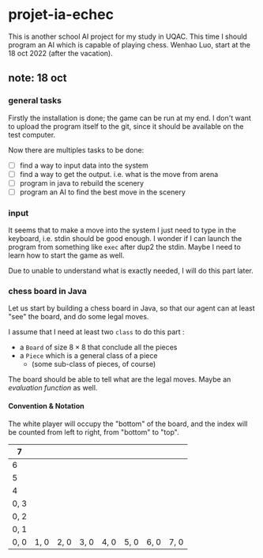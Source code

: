 # projet-ia-echec
This is another school AI project for my study in UQAC. This time I should program an AI which is capable of playing chess.
Wenhao Luo, start at the 18 oct 2022 (after the vacation).

## note: 18 oct

### general tasks

Firstly the installation is done; the game can be run at my end. I don't want to upload the program itself to the git, since it should be available on the test computer.

Now there are multiples tasks to be done:
- [ ] find a way to input data into the system
- [ ] find a way to get the output. i.e. what is the move from arena
- [ ] program in java to rebuild the scenery
- [ ] program an AI to find the best move in the scenery

### input

It seems that to make a move into the system I just need to type in the keyboard, i.e. stdin should be good enough. I wonder if I can launch the program from something like `exec` after dup2 the stdin. Maybe I need to learn how to start the game as well.

Due to unable to understand what is exactly needed, I will do this part later.

### chess board in Java

Let us start by building a chess board in Java, so that our agent can at least "see" the board, and do some legal moves.

I assume that I need at least two `class` to do this part :

- a `Board` of size $8 \times 8$ that conclude all the pieces
- a `Piece` which is a general class of a piece
  - (some sub-class of pieces, of course)

The board should be able to tell what are the legal moves. Maybe an *evaluation function* as well.

#### Convention & Notation

The white player will occupy the "bottom" of the board, and the index will be counted from left to right, from "bottom" to "top".

| 7    |      |      |      |      |      |      |      |
| ---- | ---- | ---- | ---- | ---- | ---- | ---- | ---- |
| 6    |      |      |      |      |      |      |      |
| 5    |      |      |      |      |      |      |      |
| 4    |      |      |      |      |      |      |      |
| 0, 3 |      |      |      |      |      |      |      |
| 0, 2 |      |      |      |      |      |      |      |
| 0, 1 |      |      |      |      |      |      |      |
| 0, 0 | 1, 0 | 2, 0 | 3, 0 | 4, 0 | 5, 0 | 6, 0 | 7, 0 |
